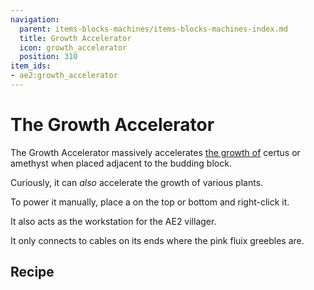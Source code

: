 ```yaml
---
navigation:
  parent: items-blocks-machines/items-blocks-machines-index.md
  title: Growth Accelerator
  icon: growth_accelerator
  position: 310
item_ids:
- ae2:growth_accelerator
---
```


# The Growth Accelerator

<BlockImage id="growth_accelerator" p:powered="true" scale="8" perspective="up" />

The Growth Accelerator massively accelerates [the growth of](../ae2-mechanics/farming-certus.md) certus or amethyst when placed adjacent to the budding block.

Curiously, it can *also* accelerate the growth of various plants.

<GameScene zoom="6">
  <ImportStructure src="../assets/assemblies/growth_accelerator.snbt" />
</GameScene>

To power it manually, place a <ItemLink id="crank" /> on the top or bottom and right-click it.

It also acts as the workstation for the AE2 villager.

It only connects to cables on its ends where the pink fluix greebles are.

## Recipe

<RecipeFor id="growth_accelerator" />
